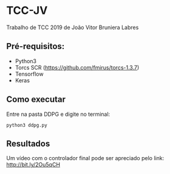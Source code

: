 # TCC-JV
Trabalho de TCC 2019 de João Vitor Bruniera Labres

## Pré-requisitos:
 - Python3
 - Torcs SCR (https://github.com/fmirus/torcs-1.3.7)
 - Tensorflow
 - Keras
 
## Como executar
Entre na pasta DDPG e digite no terminal:
```
python3 ddpg.py
```

## Resultados
Um vídeo com o controlador final pode ser apreciado pelo link: http://bit.ly/2Ou5qCH
